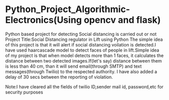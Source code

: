 # Python_Project_Algorithmic-Electronics(Using opencv and flask)
Python based project for detecting Social distancing is carried out or not
  Project Title:Social Distancing regulator in Lift using Python
   The simple idea of this project is that it will alert if social distancing voilation is detected.I have used haarcascade model to detect faces of people in lift.Simple idea of my project is that when model detects more than 1 faces, it calculates the distance between two detected images.If(let's say) distance between them is less than 40 cm, than it will send email(through SMTP) and text messages(through Twilio) to the respected authority.
   I have also added a delay of 30 secs between the reporting of violation.


Note:I have cleared all the fields of twilio ID,sender mail id, password,etc for security purposes
